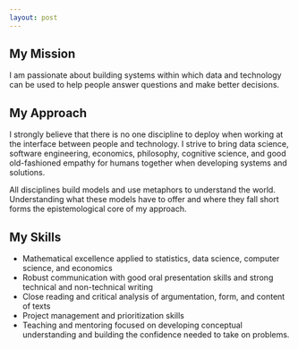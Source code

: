 ```yaml
---
layout: post
---
```

## My Mission

I am passionate about building systems within which data and technology can be used to help people answer questions and make better decisions.

## My Approach
I strongly believe that there is no one discipline to deploy when working at the interface between people and technology.  I strive to bring data science, software engineering, economics, philosophy, cognitive science, and good old-fashioned empathy for humans together when developing systems and solutions.  

All disciplines build models and use metaphors to understand the world.  Understanding what these models have to offer and where they fall short forms the epistemological core of my approach.

## My Skills
* Mathematical excellence applied to statistics, data science, computer science, and economics
* Robust communication with good oral presentation skills and strong technical and non-technical writing 
* Close reading and critical analysis of argumentation, form, and content of texts
* Project management and prioritization skills 
* Teaching and mentoring focused on developing conceptual understanding and building the confidence needed to take on problems.
